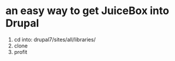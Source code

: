 # an easy way to get JuiceBox into Drupal

1. cd into: drupal7/sites/all/libraries/
2. clone
3. profit
